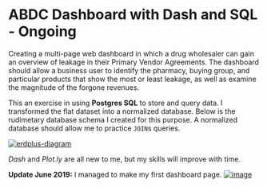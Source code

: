 # ABDC Dashboard with Dash and SQL - Ongoing

Creating a multi-page web dashboard in which a drug wholesaler can gain an overview of leakage in their Primary Vendor Agreements. 
The dashboard should allow a business user to identify the pharmacy, buying group, and particular products that show the most or least leakage, as well as examine the magnitude of the forgone revenues. 

This an exercise in using **Postgres SQL** to store and query data. I transformed the flat dataset into a normalized database.  Below is the rudimetary database schema I created for this purpose. A normalized database should allow me to practice `JOIN`s queries.


<a href="https://ibb.co/9bSvF9f"><img src="https://i.ibb.co/ByFPXV7/erdplus-diagram.png" alt="erdplus-diagram" border="0"></a>

*Dash* and *Plot.ly* are all new to me, but my skills will improve with time.

**Update June 2019:**
I managed to make my first dashboard page.
<a href="https://ibb.co/fqhLtBb"><img src="https://i.ibb.co/LYLH6bM/image.png" alt="image" border="0"></a>
